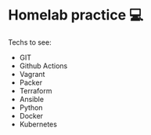 # Homelab practice 💻

Techs to see:

* GIT
* Github Actions
* Vagrant
* Packer
* Terraform
* Ansible
* Python
* Docker
* Kubernetes
